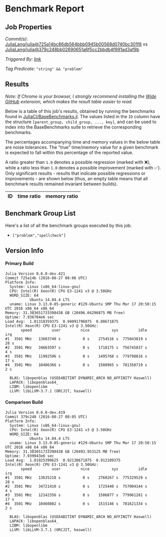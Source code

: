 # Benchmark Report

## Job Properties

*Commit(s):* [JuliaLang/julia@725a14bc86db564bbb0945b00568d0740bc301f8](https://github.com/JuliaLang/julia/commit/725a14bc86db564bbb0945b00568d0740bc301f8) vs [JuliaLang/julia@379c248bb02690651a6f5cc2bbdb4f991ad3af9b](https://github.com/JuliaLang/julia/commit/379c248bb02690651a6f5cc2bbdb4f991ad3af9b)

*Triggered By:* [link](https://github.com/JuliaLang/julia/pull/18259#issuecomment-242905569)

*Tag Predicate:* `"string" && "problem"`

## Results

*Note: If Chrome is your browser, I strongly recommend installing the [Wide GitHub](https://chrome.google.com/webstore/detail/wide-github/kaalofacklcidaampbokdplbklpeldpj?hl=en)
extension, which makes the result table easier to read.*

Below is a table of this job's results, obtained by running the benchmarks found in
[JuliaCI/BaseBenchmarks.jl](https://github.com/JuliaCI/BaseBenchmarks.jl). The values
listed in the `ID` column have the structure `[parent_group, child_group, ..., key]`,
and can be used to index into the BaseBenchmarks suite to retrieve the corresponding
benchmarks.

The percentages accompanying time and memory values in the below table are noise tolerances. The "true"
time/memory value for a given benchmark is expected to fall within this percentage of the reported value.

A ratio greater than `1.0` denotes a possible regression (marked with :x:), while a ratio less
than `1.0` denotes a possible improvement (marked with :white_check_mark:). Only significant results - results
that indicate possible regressions or improvements - are shown below (thus, an empty table means that all
benchmark results remained invariant between builds).

| ID | time ratio | memory ratio |
|----|------------|--------------|

## Benchmark Group List

Here's a list of all the benchmark groups executed by this job:

- `["problem","spellcheck"]`

## Version Info

#### Primary Build

```
Julia Version 0.6.0-dev.421
Commit 725a14b (2016-08-27 08:06 UTC)
Platform Info:
  System: Linux (x86_64-linux-gnu)
  CPU: Intel(R) Xeon(R) CPU E3-1241 v3 @ 3.50GHz
  WORD_SIZE: 64
           Ubuntu 14.04.4 LTS
  uname: Linux 3.13.0-85-generic #129-Ubuntu SMP Thu Mar 17 20:50:15 UTC 2016 x86_64 x86_64
Memory: 31.383651733398438 GB (20496.04296875 MB free)
Uptime: 7.936704e6 sec
Load Avg:  1.01318359375  0.94091796875  0.88671875
Intel(R) Xeon(R) CPU E3-1241 v3 @ 3.50GHz: 
       speed         user         nice          sys         idle          irq
#1  3501 MHz   13603740 s          0 s    2754516 s  775043819 s         28 s
#2  3501 MHz   34663597 s          0 s    1718175 s  756745837 s          4 s
#3  3501 MHz   11992596 s          0 s    1495768 s  779798816 s         17 s
#4  3501 MHz   10406366 s          0 s    1508965 s  781358719 s          2 s

  BLAS: libopenblas (USE64BITINT DYNAMIC_ARCH NO_AFFINITY Haswell)
  LAPACK: libopenblas64_
  LIBM: libopenlibm
  LLVM: libLLVM-3.7.1 (ORCJIT, haswell)

```

#### Comparison Build

```
Julia Version 0.6.0-dev.419
Commit 379c248 (2016-08-27 08:05 UTC)
Platform Info:
  System: Linux (x86_64-linux-gnu)
  CPU: Intel(R) Xeon(R) CPU E3-1241 v3 @ 3.50GHz
  WORD_SIZE: 64
           Ubuntu 14.04.4 LTS
  uname: Linux 3.13.0-85-generic #129-Ubuntu SMP Thu Mar 17 20:50:15 UTC 2016 x86_64 x86_64
Memory: 31.383651733398438 GB (20493.953125 MB free)
Uptime: 7.939943e6 sec
Load Avg:  1.01025390625  0.92138671875  0.912109375
Intel(R) Xeon(R) CPU E3-1241 v3 @ 3.50GHz: 
       speed         user         nice          sys         idle          irq
#1  3501 MHz   13635218 s          0 s    2760267 s  775329529 s         28 s
#2  3501 MHz   34721410 s          0 s    1725440 s  757004144 s          4 s
#3  3501 MHz   12142356 s          0 s    1506877 s  779961281 s         17 s
#4  3501 MHz   10460802 s          0 s    1515146 s  781621334 s          2 s

  BLAS: libopenblas (USE64BITINT DYNAMIC_ARCH NO_AFFINITY Haswell)
  LAPACK: libopenblas64_
  LIBM: libopenlibm
  LLVM: libLLVM-3.7.1 (ORCJIT, haswell)

```
